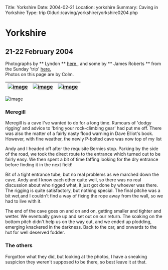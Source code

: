 Title: Yorkshire 
Date: 2004-02-21
Location: yorkshire
Summary: Caving in Yorkshire
Type: trip
Oldurl:/caving/yorkshire/yorkshire0204.php

#  Yorkshire 

##  21-22 February 2004 

Photographs by ** Lyndon ** [ here ](/caving/photo_archive/trips/2004-02-21%20-%20yorkshire%20-%20lyndon/dirindex.html) , and some by ** James Roberts ** from the Sunday 'trip' [ here. ](/caving/photo_archive/trips/2004-02-00%20-%20yorkshire%20-%20unknown/dirindex.html)   
Photos on this page are by Colm. 

|  [ ![image](/caving/old/yorkshire/yorks0204/meregill1lr.jpg) ](/caving/old/yorkshire/yorks0204/meregill1.jpg) |  [ ![image](/caving/old/yorkshire/yorks0204/meregill3lr.jpg) ](/caving/old/yorkshire/yorks0204/meregill3.jpg) |  [ ![image](/caving/old/yorkshire/yorks0204/meregill2lr.jpg) ](/caving/old/yorkshire/yorks0204/meregill2.jpg)  
---|---|---  
  
![image](/caving/old/yorkshire/yorks0204/meregill.jpg)

###  Meregill 

Meregill is a cave I've wanted to do for a long time. Rumours of 'dodgy rigging' and advice to 'bring your rock-climbing gear' had put me off. There was also the matter of a fairly nasty flood warning in Dave Elliot's book. However, with fine weather, the newly P-bolted cave was now top of my list 

Andy and I headed off after the requisite Bernies stop. Parking by the side of the road, we took the direct route to the entrance which turned out to be fairly easy. We then spent a bit of time faffing looking for the dry entrance before finding it in the next field! 

Bit of a tight entrance tube, but no real problems as we marched down the cave. Andy and I know each other quite well, so there was no real discussion about who rigged what, it just got done by whoever was there. The rigging is quite satisfactory, but nothing special. The final pitche was a bit wet,and I couldn't find a way of fixing the rope away from the wall, so we had to live with it. 

The end of the cave goes on and on and on, getting smaller and tighter and wetter. We eventually gave up and set out on our return. The soaking on the bottom pitch didn't help us on the way out, and we ended up plodding, emerging knackered in the darkness. Back to the car, and onwards to the hut for well deserved fodder. 

###  The others 

Forgotton what they did, but looking at the photos, I have a sneaking suspicion they weren't supposed to be there, so best leave it at that. 
